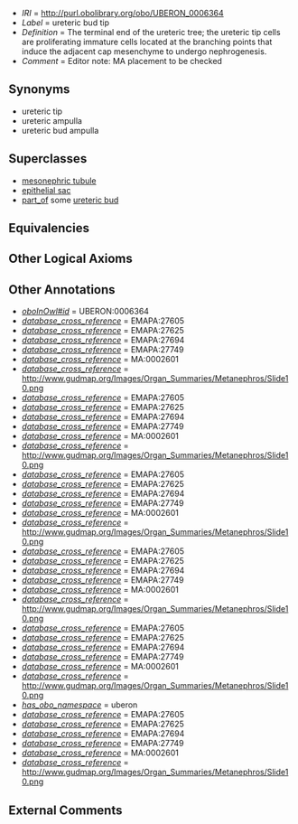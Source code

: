  * *IRI* = http://purl.obolibrary.org/obo/UBERON_0006364
 * *Label* = ureteric bud tip
 * *Definition* = The terminal end of the ureteric tree; the ureteric tip cells are proliferating immature cells located at the branching points that induce the adjacent cap mesenchyme to undergo nephrogenesis.
 * *Comment* = Editor note: MA placement to be checked

## Synonyms

 * ureteric tip
 * ureteric ampulla
 * ureteric bud ampulla

## Superclasses

 * [mesonephric tubule](../../UBERON/83/UBERON_0000083.md)
 * [epithelial sac](../../UBERON/99/UBERON_0007499.md)
 * [part_of](../../BFO/50/BFO_0000050.md) some [ureteric bud](../../UBERON/84/UBERON_0000084.md)

## Equivalencies


## Other Logical Axioms


## Other Annotations

 * *[oboInOwl#id](../../id/oboInOwl#id.md)* = UBERON:0006364
 * *[database_cross_reference](../../ef/oboInOwl#hasDbXref.md)* = EMAPA:27605
 * *[database_cross_reference](../../ef/oboInOwl#hasDbXref.md)* = EMAPA:27625
 * *[database_cross_reference](../../ef/oboInOwl#hasDbXref.md)* = EMAPA:27694
 * *[database_cross_reference](../../ef/oboInOwl#hasDbXref.md)* = EMAPA:27749
 * *[database_cross_reference](../../ef/oboInOwl#hasDbXref.md)* = MA:0002601
 * *[database_cross_reference](../../ef/oboInOwl#hasDbXref.md)* = http://www.gudmap.org/Images/Organ_Summaries/Metanephros/Slide10.png
 * *[database_cross_reference](../../ef/oboInOwl#hasDbXref.md)* = EMAPA:27605
 * *[database_cross_reference](../../ef/oboInOwl#hasDbXref.md)* = EMAPA:27625
 * *[database_cross_reference](../../ef/oboInOwl#hasDbXref.md)* = EMAPA:27694
 * *[database_cross_reference](../../ef/oboInOwl#hasDbXref.md)* = EMAPA:27749
 * *[database_cross_reference](../../ef/oboInOwl#hasDbXref.md)* = MA:0002601
 * *[database_cross_reference](../../ef/oboInOwl#hasDbXref.md)* = http://www.gudmap.org/Images/Organ_Summaries/Metanephros/Slide10.png
 * *[database_cross_reference](../../ef/oboInOwl#hasDbXref.md)* = EMAPA:27605
 * *[database_cross_reference](../../ef/oboInOwl#hasDbXref.md)* = EMAPA:27625
 * *[database_cross_reference](../../ef/oboInOwl#hasDbXref.md)* = EMAPA:27694
 * *[database_cross_reference](../../ef/oboInOwl#hasDbXref.md)* = EMAPA:27749
 * *[database_cross_reference](../../ef/oboInOwl#hasDbXref.md)* = MA:0002601
 * *[database_cross_reference](../../ef/oboInOwl#hasDbXref.md)* = http://www.gudmap.org/Images/Organ_Summaries/Metanephros/Slide10.png
 * *[database_cross_reference](../../ef/oboInOwl#hasDbXref.md)* = EMAPA:27605
 * *[database_cross_reference](../../ef/oboInOwl#hasDbXref.md)* = EMAPA:27625
 * *[database_cross_reference](../../ef/oboInOwl#hasDbXref.md)* = EMAPA:27694
 * *[database_cross_reference](../../ef/oboInOwl#hasDbXref.md)* = EMAPA:27749
 * *[database_cross_reference](../../ef/oboInOwl#hasDbXref.md)* = MA:0002601
 * *[database_cross_reference](../../ef/oboInOwl#hasDbXref.md)* = http://www.gudmap.org/Images/Organ_Summaries/Metanephros/Slide10.png
 * *[database_cross_reference](../../ef/oboInOwl#hasDbXref.md)* = EMAPA:27605
 * *[database_cross_reference](../../ef/oboInOwl#hasDbXref.md)* = EMAPA:27625
 * *[database_cross_reference](../../ef/oboInOwl#hasDbXref.md)* = EMAPA:27694
 * *[database_cross_reference](../../ef/oboInOwl#hasDbXref.md)* = EMAPA:27749
 * *[database_cross_reference](../../ef/oboInOwl#hasDbXref.md)* = MA:0002601
 * *[database_cross_reference](../../ef/oboInOwl#hasDbXref.md)* = http://www.gudmap.org/Images/Organ_Summaries/Metanephros/Slide10.png
 * *[has_obo_namespace](../../ce/oboInOwl#hasOBONamespace.md)* = uberon
 * *[database_cross_reference](../../ef/oboInOwl#hasDbXref.md)* = EMAPA:27605
 * *[database_cross_reference](../../ef/oboInOwl#hasDbXref.md)* = EMAPA:27625
 * *[database_cross_reference](../../ef/oboInOwl#hasDbXref.md)* = EMAPA:27694
 * *[database_cross_reference](../../ef/oboInOwl#hasDbXref.md)* = EMAPA:27749
 * *[database_cross_reference](../../ef/oboInOwl#hasDbXref.md)* = MA:0002601
 * *[database_cross_reference](../../ef/oboInOwl#hasDbXref.md)* = http://www.gudmap.org/Images/Organ_Summaries/Metanephros/Slide10.png

## External Comments

